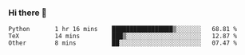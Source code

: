 ### Hi there 👋

<!--
**gustavkrist/gustavkrist** is a ✨ _special_ ✨ repository because its `README.md` (this file) appears on your GitHub profile.

Here are some ideas to get you started:

- 🔭 I’m currently working on ...
- 🌱 I’m currently learning ...
- 👯 I’m looking to collaborate on ...
- 🤔 I’m looking for help with ...
- 💬 Ask me about ...
- 📫 How to reach me: ...
- 😄 Pronouns: ...
- ⚡ Fun fact: ...
-->

<!--START_SECTION:waka-->

```text
Python       1 hr 16 mins    █████████████████▒░░░░░░░   68.81 %
TeX          14 mins         ███▒░░░░░░░░░░░░░░░░░░░░░   12.87 %
Other        8 mins          ██░░░░░░░░░░░░░░░░░░░░░░░   07.47 %
```

<!--END_SECTION:waka-->
